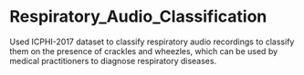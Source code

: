 # Respiratory_Audio_Classification
Used ICPHI-2017 dataset to classify respiratory audio recordings to classify them on the presence of crackles and wheezles, which can be used by medical practitioners to diagnose respiratory diseases.
